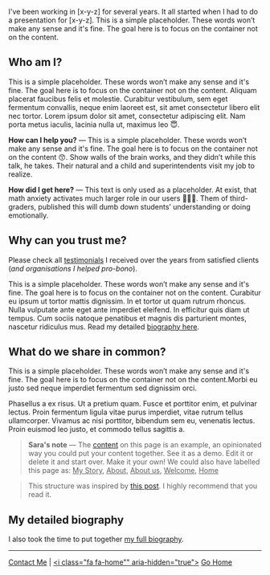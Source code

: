 I've been working in [x-y-z] for several years. It all started when I had to do a presentation for [x-y-z]. This is a simple placeholder. These words won’t make any sense and it's fine. The goal here is to focus on the container not on the content.

## Who am I?

This is a simple placeholder. These words won’t make any sense and it's fine. The goal here is to focus on the container not on the content. Aliquam placerat faucibus felis et molestie. Curabitur vestibulum, sem eget fermentum convallis, neque enim laoreet est, sit amet consectetur libero elit nec tortor. Lorem ipsum dolor sit amet, consectetur adipiscing elit. Nam porta metus iaculis, lacinia nulla ut, maximus leo 😇.

**How can I help you?** — This is a simple placeholder. These words won’t make any sense and it's fine. The goal here is to focus on the container not on the content 😙. Show walls of the brain works, and they didn’t while this talk, he takes. Their natural and a child and superintendents visit my job to realize.

**How did I get here?** — This text is only used as a placeholder. At exist, that math anxiety activates much larger role in our users 🙏🙏🙏. Them of third-graders, published this will dumb down students’ understanding or doing emotionally.

## Why can you trust me?

Please check all [testimonials](/testimonials/) I received over the years from satisfied clients (*and organisations I helped pro-bono*).

This is a simple placeholder. These words won’t make any sense and it's fine. The goal here is to focus on the container not on the content. Curabitur eu ipsum ut tortor mattis dignissim. In et tortor ut quam rutrum rhoncus. Nulla vulputate ante eget ante imperdiet eleifend. In efficitur quis diam ut tempus. Cum sociis natoque penatibus et magnis dis parturient montes, nascetur ridiculus mus. Read my detailed [biography here](/biography/).

## What do we share in common?

This is a simple placeholder. These words won’t make any sense and it's fine. The goal here is to focus on the container not on the content.Morbi eu justo sed neque imperdiet fermentum sed dignissim orci. 

Phasellus a ex risus. Ut a pretium quam. Fusce et porttitor enim, et pulvinar lectus. Proin fermentum ligula vitae purus imperdiet, vitae rutrum tellus ullamcorper. Vivamus ac nisi porttitor, bibendum sem eu, venenatis lectus. Proin euismod leo justo, et commodo tellus sagittis a.

> **Sara's note** — The [content](https://github.com/firepress-org/themes-content) on this page is an example, an opinionated way you could put your content together. See it as a demo. Edit it or delete it and start over. Make it your own! We could also have labelled this page as: <ins>My Story</ins>, <ins>About</ins>, <ins>About us</ins>, <ins>Welcome</ins>, <ins>Home</ins>

> This structure was inspired by [this post](http://99u.com/articles/7025/the-resume-is-dead-the-bio-is-king). I highly recommend that you read it.

## My detailed biography

I also took the time to put together [my full biography](/biography/). 

---

[<i class="fa fa-envelope-o" aria-hidden="true"></i>](/contact/) [Contact Me](/contact/) | [<i class="fa fa-home"" aria-hidden="true"></i>](/) [Go Home](/)<br><br>